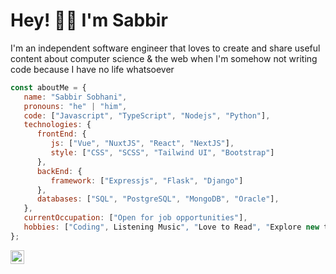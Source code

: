 
<!--
**iamsabbirsobhani/iamsabbirsobhani** is a ✨ _special_ ✨ repository because its `README.md` (this file) appears on your GitHub profile.

Here are some ideas to get you started:

- 🔭 I’m currently working on ...
- 🌱 I’m currently learning ...
- 👯 I’m looking to collaborate on ...
- 🤔 I’m looking for help with ...
- 💬 Ask me about ...
- 📫 How to reach me: ...
- 😄 Pronouns: ...
- ⚡ Fun fact: ...
-->
# Hey! 👋🏼  I'm Sabbir 

I'm an independent software engineer that loves to create and share useful content about computer science & the web when I'm somehow not writing code because I have no life whatsoever

```javascript
const aboutMe = {
   name: "Sabbir Sobhani",
   pronouns: "he" | "him",
   code: ["Javascript", "TypeScript", "Nodejs", "Python"],
   technologies: {
      frontEnd: {
         js: ["Vue", "NuxtJS", "React", "NextJS"],
         style: ["CSS", "SCSS", "Tailwind UI", "Bootstrap"]
      },
      backEnd: {
         framework: ["Expressjs", "Flask", "Django"]
      },
      databases: ["SQL", "PostgreSQL", "MongoDB", "Oracle"],
   },
   currentOccupation: ["Open for job opportunities"],
   hobbies: ["Coding", Listening Music", "Love to Read", "Explore new things"],
};
```


[<img align="left" alt="sabbir | Email" width="22px" src="https://cdn.jsdelivr.net/npm/simple-icons@v4/icons/gmail.svg" />][mail] 

[mail]: mailto:sabbirsobhani@gmail.com
